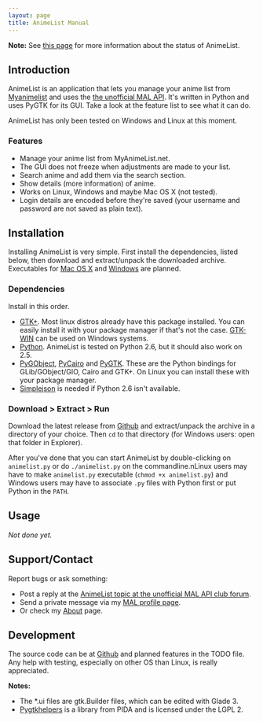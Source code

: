 ```yaml
---
layout: page
title: AnimeList Manual
---
```


**Note:** See [this page](R[url]/projects#h-animelist) for more information
about the status of AnimeList.


## Introduction

AnimeList is an application that lets you manage your anime list from
[Myanimelist][1] and uses the [the unofficial MAL API][2]. It's written in
Python and uses PyGTK for its GUI. Take a look at the feature list to see what
it can do.

AnimeList has only been tested on Windows and Linux at this moment.


### Features

 - Manage your anime list from MyAnimeList.net.
 - The GUI does not freeze when adjustments are made to your list.
 - Search anime and add them via the search section.
 - Show details (more information) of anime.
 - Works on Linux, Windows and maybe Mac OS X (not tested).
 - Login details are encoded before they're saved (your username and password
   are not saved as plain text).


## Installation

Installing AnimeList is very simple. First install the dependencies, listed
below, then download and extract/unpack the downloaded archive. Executables for
[Mac OS X][py2app] and [Windows][py2exe] are planned.


### Dependencies

Install in this order.

 - [GTK+][]. Most linux distros already have this package installed. You can
   easily install it with your package manager if that's not the case.
   [GTK-WIN][] can be used on Windows systems.
 - [Python][]. AnimeList is tested on Python 2.6, but it should also work on 2.5.
 - [PyGObject][pygtk], [PyCairo][pygtk] and [PyGTK][pygtk]. These are the Python
   bindings for GLib/GObject/GIO, Cairo and GTK+. On Linux
   you can install these with your package manager.
 - [Simplejson][] is needed if Python 2.6 isn't available.


### Download > Extract > Run

Download the latest release from [Github][4] and
extract/unpack the archive in a directory of your choice. Then `cd` to that
directory (for Windows users: open that folder in Explorer).

After you've done that you can start AnimeList by double-clicking on
`animelist.py` or do `./animelist.py` on the commandline.nLinux users may have
to make `animelist.py` executable (`chmod +x animelist.py`) and Windows users
may have to associate `.py` files with Python first or put Python in the `PATH`.

## Usage

*Not done yet.*

## Support/Contact

Report bugs or ask something:

 * Post a reply at the [AnimeList topic at the unofficial MAL API club forum][umal-topic].
 * Send a private message via my [MAL profile page][mal-fsx].
 * Or check my [About](/about) page.

## Development

The source code can be at [Github][4] and planned features in the TODO file.
Any help with testing, especially on other OS than Linux, is really
appreciated.

**Notes:**

 * The \*.ui files are gtk.Builder files, which can be edited with Glade 3.
 * [Pygtkhelpers][] is a library from PIDA and is licensed under the LGPL 2.


 [1]: http://myanimelist.net/
 [2]: http://mal-api.com/
 [3]: http://github.com/FSX/animelist/downloads
 [4]: http://github.com/FSX/animelist
 [GTK+]: http://www.gtk.org/
 [GTK-WIN]: http://gtk-win.sourceforge.net/
 [Python]: http://www.python.org/
 [pygtk]: http://www.pygtk.org/downloads.html
 [Simplejson]: http://code.google.com/p/simplejson/
 [py2app]: http://svn.pythonmac.org/py2app/py2app/trunk/doc/index.html
 [py2exe]: http://unpythonic.blogspot.com/2007/07/pygtk-py2exe-and-inno-setup-for-single.html
 [Pygtkhelpers]: http://bitbucket.org/aafshar/pygtkhelpers-main/src/
 [umal-topic]: http://myanimelist.net/forum/?topicid=115762
 [mal-fsx]: http://myanimelist.net/profile/FSX
